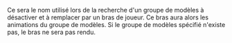 Ce sera le nom utilisé lors de la recherche d'un groupe de modèles à désactiver et à remplacer par un bras de joueur.
Ce bras aura alors les animations du groupe de modèles.
Si le groupe de modèles spécifié n'existe pas, le bras ne sera pas rendu.